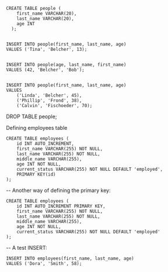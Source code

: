     CREATE TABLE people (
        first_name VARCHAR(20),
        last_name VARCHAR(20),
        age INT
      );


    INSERT INTO people(first_name, last_name, age)
    VALUES ('Tina', 'Belcher', 13);


    INSERT INTO people(age, last_name, first_name)
    VALUES (42, 'Belcher', 'Bob');


    INSERT INTO people(first_name, last_name, age)
    VALUES
        ('Linda', 'Belcher', 45),
        ('Phillip', 'Frond', 38),
        ('Calvin', 'Fischoeder', 70);

   

DROP TABLE people; 

Defining employees table

    CREATE TABLE employees (
        id INT AUTO_INCREMENT,
        first_name VARCHAR(255) NOT NULL,
        last_name VARCHAR(255) NOT NULL,
        middle_name VARCHAR(255),
        age INT NOT NULL,
        current_status VARCHAR(255) NOT NULL DEFAULT 'employed',
        PRIMARY KEY(id)
    );

-- Another way of defining the primary key:


    CREATE TABLE employees (
        id INT AUTO_INCREMENT PRIMARY KEY,
        first_name VARCHAR(255) NOT NULL,
        last_name VARCHAR(255) NOT NULL,
        middle_name VARCHAR(255),
        age INT NOT NULL,
        current_status VARCHAR(255) NOT NULL DEFAULT 'employed'
    );

-- A test INSERT:


    INSERT INTO employees(first_name, last_name, age) 
    VALUES ('Dora', 'Smith', 58);